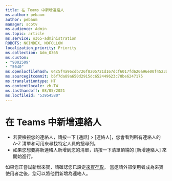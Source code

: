 ```yaml
---
title: 在 Teams 中新增連絡人
ms.author: pebaum
author: pebaum
manager: scotv
ms.audience: Admin
ms.topic: article
ms.service: o365-administration
ROBOTS: NOINDEX, NOFOLLOW
localization_priority: Priority
ms.collection: Adm_O365
ms.custom:
- "9002509"
- "5040"
ms.openlocfilehash: 04c5f4a96cdb726f8205721d167dcf6017fd620a96e00f4523a70872ce56f6ad
ms.sourcegitcommit: b5f7da89a650d2915dc652449623c78be6247175
ms.translationtype: HT
ms.contentlocale: zh-TW
ms.lasthandoff: 08/05/2021
ms.locfileid: "53954580"
---
```

# <a name="add-contacts-in-teams"></a>在 Teams 中新增連絡人

- 若要檢視您的連絡人，請按一下 [通話] > [連絡人]，您會看到所有連絡人的 A-Z 清單和可用來尋找特定人員的搜尋列。 
- 如果您想要將新連絡人新增到您的清單，請按一下清單頂端的 [新增連絡人] 來開始進行。

如果您正嘗試新增來賓，請確認您已設定[來賓存取](https://docs.microsoft.com/microsoftteams/set-up-guests)。 當邀請外部使用者成為來賓使用者之後，您可以將他們新增為連絡人。
